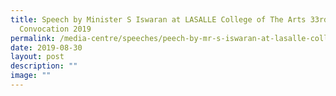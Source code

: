 ```yaml
---
title: Speech by Minister S Iswaran at LASALLE College of The Arts 33rd
  Convocation 2019
permalink: /media-centre/speeches/peech-by-mr-s-iswaran-at-lasalle-college-of-the-arts-33rd-convocation-2019/
date: 2019-08-30
layout: post
description: ""
image: ""
---
```

